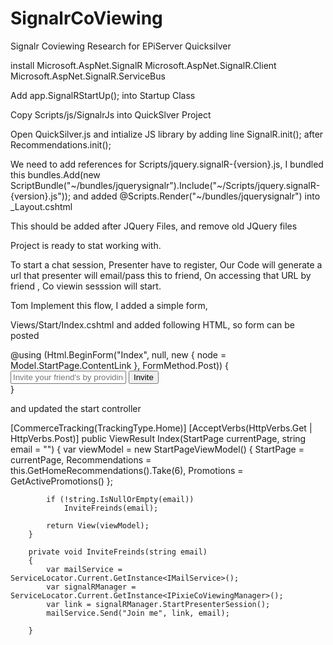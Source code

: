 # SignalrCoViewing
Signalr Coviewing Research for EPiServer Quicksilver

install 
Microsoft.AspNet.SignalR
Microsoft.AspNet.SignalR.Client
Microsoft.AspNet.SignalR.ServiceBus

Add app.SignalRStartUp(); into Startup Class

Copy Scripts/js/SignalrJs into QuickSlver Project

Open QuickSilver.js and intialize JS library by adding line SignalR.init(); after Recommendations.init();

We need to add references for Scripts/jquery.signalR-{version}.js, I bundled this 
bundles.Add(new ScriptBundle("~/bundles/jquerysignalr").Include("~/Scripts/jquery.signalR-{version}.js"));
and added @Scripts.Render("~/bundles/jquerysignalr") into _Layout.cshtml

This should be added after JQuery Files, and remove old JQuery files

Project is ready to stat working with.

To start a chat session, Presenter have to register, Our Code will generate a url that presenter will email/pass this to friend, On accessing that URL by friend , Co viewin sesssion will start.

Tom Implement this flow, I added a simple form,

Views/Start/Index.cshtml
and added following HTML, so form can be posted
<div class="row">
        <div class="col-xs-12">
            @using (Html.BeginForm("Index", null, new { node = Model.StartPage.ContentLink }, FormMethod.Post))
            {
                <div class="form-group">
                    <input type="text" placeholder="Invite your friend's by providing us his/her email address to share your experience" class="form-control form-inline" id="email" name="email" />
                    <input type="submit" value="Invite"/>
                </div>
            }
        </div>
    </div>


and updated the start controller

[CommerceTracking(TrackingType.Home)]
        [AcceptVerbs(HttpVerbs.Get | HttpVerbs.Post)]
        public ViewResult Index(StartPage currentPage, string email = "")
        {
            var viewModel = new StartPageViewModel()
            {
                StartPage = currentPage,
                Recommendations = this.GetHomeRecommendations().Take(6),
                Promotions = GetActivePromotions()
            };

            if (!string.IsNullOrEmpty(email))
                InviteFreinds(email);

            return View(viewModel);
        }

        private void InviteFreinds(string email)
        {
            var mailService = ServiceLocator.Current.GetInstance<IMailService>();
            var signalRManager = ServiceLocator.Current.GetInstance<IPixieCoViewingManager>();
            var link = signalRManager.StartPresenterSession();
            mailService.Send("Join me", link, email);

        }